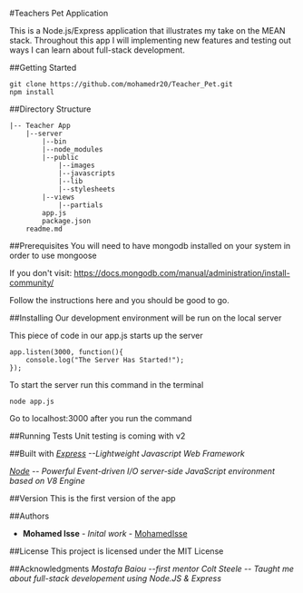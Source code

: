 #Teachers Pet Application

This is a Node.js/Express application that illustrates my take on the MEAN stack.
Throughout this app I will implementing new features and testing out ways I can learn about full-stack development.



##Getting Started
```
git clone https://github.com/mohamedr20/Teacher_Pet.git
npm install
```

##Directory Structure
```
|-- Teacher App
    |--server
        |--bin
        |--node_modules
        |--public
            |--images
            |--javascripts
            |--lib
            |--stylesheets
        |--views
            |--partials
        app.js
        package.json
    readme.md
```
##Prerequisites
You will need to have mongodb installed on your system in order to use mongoose

If you don't visit: https://docs.mongodb.com/manual/administration/install-community/

Follow the instructions here and you should be good to go.

##Installing
Our development environment will be run on the local server

This piece of code in our app.js starts up the server
```
app.listen(3000, function(){
    console.log("The Server Has Started!");
});
```
To start the server run this command in the terminal
```
node app.js
```
Go to localhost:3000 after you run the command

##Running Tests
Unit testing is coming with v2

##Built with
*[Express](http://expressjs.com/) --Lightweight Javascript Web Framework*

*[Node](https://nodejs.org/en/docs/) -- Powerful Event-driven I/O server-side JavaScript environment based on V8 Engine*

##Version
This is the first version of the app

##Authors
* **Mohamed Isse** - *Inital work* - [MohamedIsse](https:github.com/mohamer20)

##License
This project is licensed under the MIT License

##Acknowledgments
*Mostafa Baiou --first mentor*
*Colt Steele -- Taught me about full-stack developement using Node.JS & Express*

